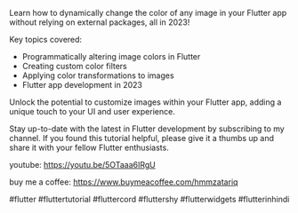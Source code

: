 Learn how to dynamically change the color of any image in your Flutter app without relying on external packages, all in 2023!

Key topics covered:
- Programmatically altering image colors in Flutter
- Creating custom color filters
- Applying color transformations to images
- Flutter app development in 2023

Unlock the potential to customize images within your Flutter app, adding a unique touch to your UI and user experience.

Stay up-to-date with the latest in Flutter development by subscribing to my channel. If you found this tutorial helpful, please give it a thumbs up and share it with your fellow Flutter enthusiasts.

youtube: https://youtu.be/5OTaaa6IRgU

buy me a coffee: https://www.buymeacoffee.com/hmmzatariq

#flutter #fluttertutorial #fluttercord #fluttershy #flutterwidgets #flutterinhindi
